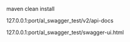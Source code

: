 maven clean install

127.0.0.1:port/al_swagger_test/v2/api-docs

127.0.0.1:port/al_swagger_test/swagger-ui.html
